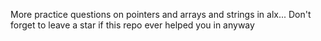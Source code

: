More practice questions on pointers and arrays and strings in alx... Don't forget to leave a star if this repo ever helped you in anyway
